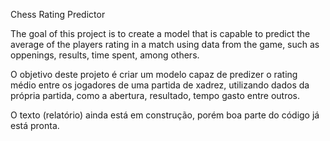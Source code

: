Chess Rating Predictor

The goal of this project is to create a model that is capable to predict the average of the
players rating in a match using data from the game, such as oppenings, results, time spent, among others.

O objetivo deste projeto é criar um modelo capaz de predizer o rating médio entre os jogadores de uma partida de xadrez, utilizando dados da própria partida, como a abertura, resultado, tempo gasto entre outros.

O texto (relatório) ainda está em construção, porém boa parte do código já está pronta.
